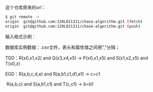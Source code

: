 这个仓库原来的url：

``` bash
$ git remote -v
origin  git@github.com:120L021311/chase-algorithm.git (fetch)
origin  git@github.com:120L021311/chase-algorithm.git (push)
```

输入格式示例：

数据库实例数据：.csv文件，表头和属性值之间用","分隔；

TGD：R(x0,x1,x2) and Q(x3,x4,x5) -> P(x0,x1,x5) and S(x1,x2,x5) and T(x0,z)

EGD：R(a,b,c,d,e) and R(a,b1,c1,d1,e1) -> c=c1

​			R(a,b,c) and S(a,b1,c1) and T(c,c1) -> b=b1